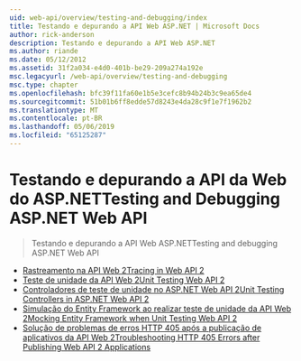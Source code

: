 ```yaml
---
uid: web-api/overview/testing-and-debugging/index
title: Testando e depurando a API Web ASP.NET | Microsoft Docs
author: rick-anderson
description: Testando e depurando a API Web ASP.NET
ms.author: riande
ms.date: 05/12/2012
ms.assetid: 31f2a034-e4d0-401b-be29-209a274a192e
msc.legacyurl: /web-api/overview/testing-and-debugging
msc.type: chapter
ms.openlocfilehash: bfc39f11fa60e1b5e3cefc8b94b24b3c9ea65de4
ms.sourcegitcommit: 51b01b6ff8edde57d8243e4da28c9f1e7f1962b2
ms.translationtype: MT
ms.contentlocale: pt-BR
ms.lasthandoff: 05/06/2019
ms.locfileid: "65125287"
---
```

# <a name="testing-and-debugging-aspnet-web-api"></a><span data-ttu-id="89d4a-103">Testando e depurando a API da Web do ASP.NET</span><span class="sxs-lookup"><span data-stu-id="89d4a-103">Testing and Debugging ASP.NET Web API</span></span>

> <span data-ttu-id="89d4a-104">Testando e depurando a API Web ASP.NET</span><span class="sxs-lookup"><span data-stu-id="89d4a-104">Testing and debugging ASP.NET Web API</span></span>

- [<span data-ttu-id="89d4a-105">Rastreamento na API Web 2</span><span class="sxs-lookup"><span data-stu-id="89d4a-105">Tracing in Web API 2</span></span>](tracing-in-aspnet-web-api.md)
- [<span data-ttu-id="89d4a-106">Teste de unidade da API Web 2</span><span class="sxs-lookup"><span data-stu-id="89d4a-106">Unit Testing Web API 2</span></span>](unit-testing-with-aspnet-web-api.md)
- [<span data-ttu-id="89d4a-107">Controladores de teste de unidade no ASP.NET Web API 2</span><span class="sxs-lookup"><span data-stu-id="89d4a-107">Unit Testing Controllers in ASP.NET Web API 2</span></span>](unit-testing-controllers-in-web-api.md)
- [<span data-ttu-id="89d4a-108">Simulação do Entity Framework ao realizar teste de unidade da API Web 2</span><span class="sxs-lookup"><span data-stu-id="89d4a-108">Mocking Entity Framework when Unit Testing Web API 2</span></span>](mocking-entity-framework-when-unit-testing-aspnet-web-api-2.md)
- [<span data-ttu-id="89d4a-109">Solução de problemas de erros HTTP 405 após a publicação de aplicativos da API Web 2</span><span class="sxs-lookup"><span data-stu-id="89d4a-109">Troubleshooting HTTP 405 Errors after Publishing Web API 2 Applications</span></span>](troubleshooting-http-405-errors-after-publishing-web-api-applications.md)
